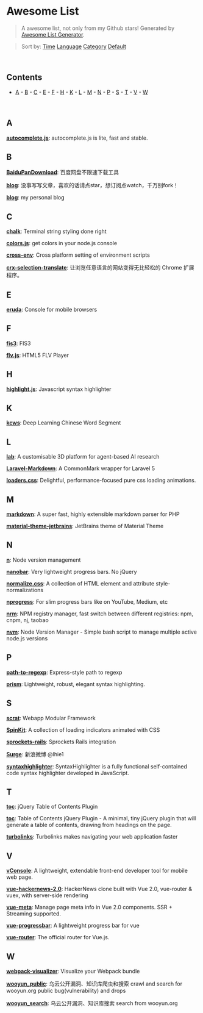 # Awesome List

> A awesome list, not only from my Github stars! Generated by [Awesome List Generator](https://github.com/ttionya/Awesome-List-Generator).

> Sort by: [Time](https://github.com/ttionya/AwesomeList/blob/master/README.md) [Language](https://github.com/ttionya/AwesomeList/blob/master/README-LANGUAGE.md) [Category](https://github.com/ttionya/AwesomeList/blob/master/README-CATEGORY.md) [Default](https://github.com/ttionya/AwesomeList/blob/master/README-DEFAULT.md) 

<br>

## Contents 

- [A](#a) - [B](#b) - [C](#c) - [E](#e) - [F](#f) - [H](#h) - [K](#k) - [L](#l) - [M](#m) - [N](#n) - [P](#p) - [S](#s) - [T](#t) - [V](#v) - [W](#w) 

<br>

## A

[**autocomplete.js**](https://github.com/autocompletejs/autocomplete.js): autocomplete.js is lite, fast and stable.  


## B

[**BaiduPanDownload**](https://github.com/Mrs4s/BaiduPanDownload): 百度网盘不限速下载工具  


[**blog**](https://github.com/fouber/blog): 没事写写文章，喜欢的话请点star，想订阅点watch，千万别fork！  


[**blog**](https://github.com/xufei/blog): my personal blog  


## C

[**chalk**](https://github.com/chalk/chalk): Terminal string styling done right  


[**colors.js**](https://github.com/Marak/colors.js): get colors in your node.js console  


[**cross-env**](https://github.com/kentcdodds/cross-env): Cross platform setting of environment scripts  


[**crx-selection-translate**](https://github.com/Selection-Translator/crx-selection-translate): 让浏览任意语言的网站变得无比轻松的 Chrome 扩展程序。  


## E

[**eruda**](https://github.com/liriliri/eruda): Console for mobile browsers  


## F

[**fis3**](https://github.com/fex-team/fis3): FIS3  


[**flv.js**](https://github.com/Bilibili/flv.js): HTML5 FLV Player  


## H

[**highlight.js**](https://github.com/isagalaev/highlight.js): Javascript syntax highlighter  


## K

[**kcws**](https://github.com/koth/kcws): Deep Learning Chinese Word Segment   


## L

[**lab**](https://github.com/deepmind/lab): A customisable 3D platform for agent-based AI research  


[**Laravel-Markdown**](https://github.com/GrahamCampbell/Laravel-Markdown): A CommonMark wrapper for Laravel 5  


[**loaders.css**](https://github.com/ConnorAtherton/loaders.css): Delightful, performance-focused pure css loading animations.  


## M

[**markdown**](https://github.com/cebe/markdown): A super fast, highly extensible markdown parser for PHP  


[**material-theme-jetbrains**](https://github.com/ChrisRM/material-theme-jetbrains): JetBrains theme of Material Theme  


## N

[**n**](https://github.com/tj/n): Node version management  


[**nanobar**](https://github.com/jacoborus/nanobar): Very lightweight progress bars. No jQuery  


[**normalize.css**](https://github.com/necolas/normalize.css): A collection of HTML element and attribute style-normalizations  


[**nprogress**](https://github.com/rstacruz/nprogress): For slim progress bars like on YouTube, Medium, etc  


[**nrm**](https://github.com/Pana/nrm): NPM registry manager, fast switch between different registries: npm, cnpm, nj, taobao  


[**nvm**](https://github.com/creationix/nvm): Node Version Manager - Simple bash script to manage multiple active node.js versions  


## P

[**path-to-regexp**](https://github.com/pillarjs/path-to-regexp): Express-style path to regexp  


[**prism**](https://github.com/PrismJS/prism): Lightweight, robust, elegant syntax highlighting.  


## S

[**scrat**](https://github.com/scrat-team/scrat): Webapp Modular Framework  


[**SpinKit**](https://github.com/tobiasahlin/SpinKit): A collection of loading indicators animated with CSS  


[**sprockets-rails**](https://github.com/rails/sprockets-rails): Sprockets Rails integration  


[**Surge**](https://github.com/lhie1/Surge): 新浪微博 @lhie1  


[**syntaxhighlighter**](https://github.com/syntaxhighlighter/syntaxhighlighter): SyntaxHighlighter is a fully functional self-contained code syntax highlighter developed in JavaScript.  


## T

[**toc**](https://github.com/jgallen23/toc): jQuery Table of Contents Plugin  


[**toc**](https://github.com/ndabas/toc): Table of Contents jQuery Plugin - A minimal, tiny jQuery plugin that will generate a table of contents, drawing from headings on the page.  


[**turbolinks**](https://github.com/turbolinks/turbolinks): Turbolinks makes navigating your web application faster  


## V

[**vConsole**](https://github.com/WechatFE/vConsole): A lightweight, extendable front-end developer tool for mobile web page.  


[**vue-hackernews-2.0**](https://github.com/vuejs/vue-hackernews-2.0): HackerNews clone built with Vue 2.0, vue-router & vuex, with server-side rendering  


[**vue-meta**](https://github.com/declandewet/vue-meta): Manage page meta info in Vue 2.0 components. SSR + Streaming supported.  


[**vue-progressbar**](https://github.com/hilongjw/vue-progressbar): A lightweight progress bar for vue  


[**vue-router**](https://github.com/vuejs/vue-router): The official router for Vue.js.  


## W

[**webpack-visualizer**](https://github.com/chrisbateman/webpack-visualizer): Visualize your Webpack bundle  


[**wooyun_public**](https://github.com/hanc00l/wooyun_public): 乌云公开漏洞、知识库爬虫和搜索   crawl and search for wooyun.org public bug(vulnerability) and drops  


[**wooyun_search**](https://github.com/grt1st/wooyun_search): 乌云公开漏洞、知识库搜索 search from wooyun.org  


